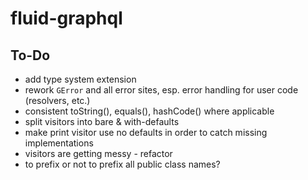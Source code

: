fluid-graphql
=============

To-Do
-----

- add type system extension
- rework `GError` and all error sites, esp. error handling for user code (resolvers, etc.)
- consistent toString(), equals(), hashCode() where applicable
- split visitors into bare & with-defaults
- make print visitor use no defaults in order to catch missing implementations
- visitors are getting messy - refactor
- to prefix or not to prefix all public class names?
